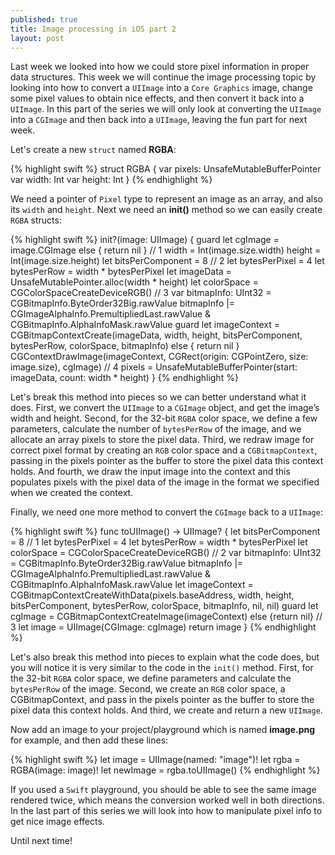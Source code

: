 ```yaml
---
published: true
title: Image processing in iOS part 2
layout: post
---
```

Last week we looked into how we could store pixel information in proper data structures. This week we will continue the image processing topic by looking into how to convert a `UIImage` into a `Core Graphics` image, change some pixel values to obtain nice effects, and then convert it back into a `UIImage`. In this part of the series we will only look at converting the `UIImage` into a `CGImage` and then back into a `UIImage`, leaving the fun part for next week.

Let's create a new `struct` named __RGBA__:

{% highlight swift %} 
struct RGBA {
    var pixels: UnsafeMutableBufferPointer<Pixel>
    var width: Int
    var height: Int
}
{% endhighlight %}

We need a pointer of `Pixel` type to represent an image as an array, and also its `width` and `height`. Next we need an __init()__ method so we can easily create `RGBA` structs:

{% highlight swift %} 
init?(image: UIImage) {
    guard let cgImage = image.CGImage else { return nil } // 1
    width = Int(image.size.width)
    height = Int(image.size.height)
    let bitsPerComponent = 8 // 2
    let bytesPerPixel = 4
    let bytesPerRow = width * bytesPerPixel
    let imageData = UnsafeMutablePointer<Pixel>.alloc(width * height)
    let colorSpace = CGColorSpaceCreateDeviceRGB() // 3
    var bitmapInfo: UInt32 = CGBitmapInfo.ByteOrder32Big.rawValue
    bitmapInfo |= CGImageAlphaInfo.PremultipliedLast.rawValue & CGBitmapInfo.AlphaInfoMask.rawValue
    guard let imageContext = CGBitmapContextCreate(imageData, width, height, bitsPerComponent, bytesPerRow, colorSpace, bitmapInfo) else { return nil }
    CGContextDrawImage(imageContext, CGRect(origin: CGPointZero, size: image.size), cgImage) // 4
    pixels = UnsafeMutableBufferPointer<Pixel>(start: imageData, count: width * height)
}
{% endhighlight %}

Let's break this method into pieces so we can better understand what it does. First, we convert the `UIImage` to a `CGImage` object, and get the image’s width and height. Second, for the 32-bit `RGBA` color space, we define a few parameters, calculate the number of `bytesPerRow` of the image, and we allocate an array pixels to store the pixel data. Third, we redraw image for correct pixel format by creating an `RGB` color space and a `CGBitmapContext`, passing in the pixels pointer as the buffer to store the pixel data this context holds. And fourth, we draw the input image into the context and this populates pixels with the pixel data of the image in the format we specified when we created the context.

Finally, we need one more method to convert the `CGImage` back to a `UIImage`:

{% highlight swift %} 
func toUIImage() -> UIImage? {
    let bitsPerComponent = 8 // 1
    let bytesPerPixel = 4
    let bytesPerRow = width * bytesPerPixel
    let colorSpace = CGColorSpaceCreateDeviceRGB() // 2
    var bitmapInfo: UInt32 = CGBitmapInfo.ByteOrder32Big.rawValue
    bitmapInfo |= CGImageAlphaInfo.PremultipliedLast.rawValue & CGBitmapInfo.AlphaInfoMask.rawValue
    let imageContext = CGBitmapContextCreateWithData(pixels.baseAddress, width, height, bitsPerComponent, bytesPerRow, colorSpace, bitmapInfo, nil, nil)
    guard let cgImage = CGBitmapContextCreateImage(imageContext) else {return nil} // 3
    let image = UIImage(CGImage: cgImage)
    return image
}
{% endhighlight %}

Let's also break this method into pieces to explain what the code does, but you will notice it is very similar to the code in the `init()` method. First, for the 32-bit `RGBA` color space, we define parameters and calculate the `bytesPerRow` of the image. Second, we create an `RGB` color space, a CGBitmapContext, and pass in the pixels pointer as the buffer to store the pixel data this context holds. And third, we create and return a new `UIImage`.

Now add an image to your project/playground which is named __image.png__ for example, and then add these lines:

{% highlight swift %} 
let image = UIImage(named: "image")!
let rgba = RGBA(image: image)!
let newImage = rgba.toUIImage()
{% endhighlight %}

If you used a `Swift` playground, you should be able to see the same image rendered twice, which means the conversion worked well in both directions. In the last part of this series we will look into how to manipulate pixel info to get nice image effects.

Until next time!
